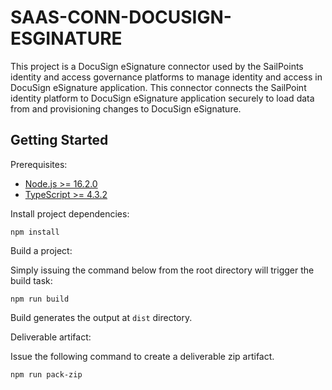 # SAAS-CONN-DOCUSIGN-ESGINATURE
This project is a DocuSign eSignature connector used by the SailPoints identity and access governance platforms to manage identity and access
in DocuSign eSignature application. This connector connects the SailPoint identity platform to DocuSign eSignature application securely to load
data from and provisioning changes to DocuSign eSignature.

## Getting Started

Prerequisites:
- [Node.js >= 16.2.0](https://nodejs.org/en/download/releases/)
- [TypeScript >= 4.3.2](https://www.typescriptlang.org/download)

Install project dependencies:

```
npm install
```

Build a project:

Simply issuing the command below from the root directory will trigger the build task:

```
npm run build
```

Build generates the output at `dist` directory.

Deliverable artifact:

Issue the following command to create a deliverable zip artifact.

```
npm run pack-zip
```
